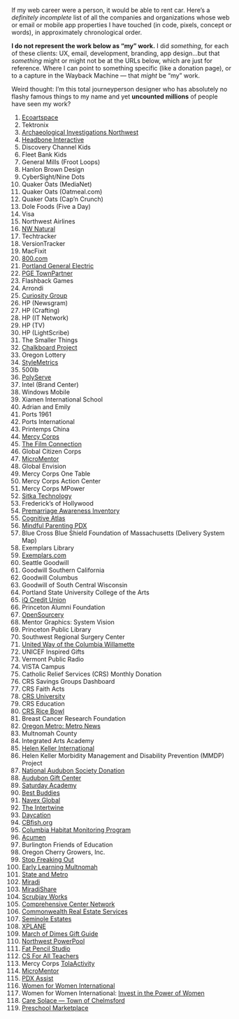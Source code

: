 If my web career were a person, it would be able to rent car. Here’s a *definitely incomplete* list of all the companies and organizations whose web or email or mobile app properties I have touched (in code, pixels, concept or words), in approximately chronological order. 

__I do not represent the work below as “my” work.__ I did *something*, for each of these clients: UX, email, development, branding, app design...but that *something* might or might not be at the URLs below, which are just for reference. Where I can point to something specific (like a donation page), or to a capture in the Wayback Machine — that *might* be “my” work.

Weird thought: I’m this total journeyperson designer who has absolutely no flashy famous things to my name and yet __uncounted millions__ of people have seen my work?


1. [Ecoartspace](https://web.archive.org/web/20020327235236/http://www.ecoartspace.org/)
1. Tektronix
1. [Archaeological Investigations Northwest](https://web.archive.org/web/19991230124111/http://www.ainw.com/)
1. [Headbone Interactive](https://web.archive.org/web/20000301003311/http://www.headbone.com/)
1. Discovery Channel Kids
1. Fleet Bank Kids
1. General Mills (Froot Loops)
1. Hanlon Brown Design
1. CyberSight/Nine Dots
1. Quaker Oats (MediaNet)
1. Quaker Oats (Oatmeal.com)
1. Quaker Oats (Cap’n Crunch)
1. Dole Foods (Five a Day)
1. Visa
1. Northwest Airlines
1. [NW Natural](https://web.archive.org/web/20020802001016/http://www.nwnatural.com/home/home.asp)
1. Techtracker
1. VersionTracker
1. MacFixit
1. [800.com](https://web.archive.org/web/20011201072334/http://www.800.com/)
1. [Portland General Electric](https://web.archive.org/web/20020120142310/http://portlandgeneral.com/)
1. [PGE TownPartner](https://web.archive.org/web/20020326174000/http://townpartner.com/)
1. Flashback Games
1. Arrondi
1. [Curiosity Group](https://web.archive.org/web/20040604110612/http://curiositygroup.com/)
1. HP (Newsgram)
1. HP (Crafting)
1. HP (IT Network)
1. HP (TV)
1. HP (LightScribe)
1. The Smaller Things
1. [Chalkboard Project](https://web.archive.org/web/20050208103334/http://www.chalkboardproject.org/)
1. Oregon Lottery
1. [StyleMetrics](https://web.archive.org/web/20081006220735/http://www.stylemetrics.com:80/)
1. 500lb
1. [PolyServe](https://web.archive.org/web/20051130013315/http://www.polyserve.com/)
1. Intel (Brand Center)
1. Windows Mobile
1. Xiamen International School
1. Adrian and Emily
1. Ports 1961
1. Ports International
1. Printemps China
1. [Mercy Corps](https://web.archive.org/web/20130406205755/http://www.mercycorps.org/)
1. [The Film Connection](https://web.archive.org/web/20080724150510/http://www.thefilmconnection.org/)
1. Global Citizen Corps
1. [MicroMentor](https://micromentor.org)
1. Global Envision
1. Mercy Corps One Table
1. Mercy Corps Action Center
1. Mercy Corps MPower
1. [Sitka Technology](https://web.archive.org/web/20181023044922/http://sitkatech.com/)
1. Frederick’s of Hollywood
1. [Premarriage Awareness Inventory](https://web.archive.org/web/20110128113406/http://premarriageawareness.com/)
1. [Cognitive Atlas](https://cognitiveatlas.org)
1. [Mindful Parenting PDX](https://mindfulparentingpdx.org)
1. Blue Cross Blue Shield Foundation of Massachusetts (Delivery System Map)
1. Exemplars Library
1. [Exemplars.com](https://exemplars.com)
1. Seattle Goodwill
1. Goodwill Southern California
1. Goodwill Columbus
1. Goodwill of South Central Wisconsin
1. Portland State University College of the Arts
1. [iQ Credit Union](https://web.archive.org/web/20150209023348/http://www.iqcu.com/)
1. Princeton Alumni Foundation
1. [OpenSourcery](https://web.archive.org/web/20140220115655/http://www.opensourcery.com/)
1. Mentor Graphics: System Vision
1. Princeton Public Library
1. Southwest Regional Surgery Center
1. [United Way of the Columbia Willamette](https://www.unitedway-pdx.org)
1. UNICEF Inspired Gifts
1. Vermont Public Radio
1. VISTA Campus
1. Catholic Relief Services (CRS) Monthly Donation
1. CRS Savings Groups Dashboard
1. CRS Faith Acts
1. [CRS University](https://university.crs.org)
1. CRS Education
2. [CRS Rice Bowl](https://www.crsricebowl.org)
3. Breast Cancer Research Foundation
4. [Oregon Metro: Metro News](https://www.oregonmetro.gov/news)
5. Multnomah County
6. Integrated Arts Academy
7. [Helen Keller International](https://web.archive.org/web/20180807084624/http://hki.org/)
8. Helen Keller Morbidity Management and Disability Prevention (MMDP) Project
9. [National Audubon Society Donation](https://act.audubon.org/a/donate-ap)
10. [Audubon Gift Center](https://gifts.audubon.org)
11. [Saturday Academy](https://www.saturdayacademy.org)
12. [Best Buddies](https://www.bestbuddies.org/donate/)
13. [Navex Global](https://www.navexglobal.com)
14. [The Intertwine](https://www.theintertwine.org)
15. [Daycation](https://www.theintertwine.org/projects/daycation-mobile-app)
16. [CBfish.org](//cbfish.org)
17. [Columbia Habitat Monitoring Program](https://www.champmonitoring.org)
18. [Acumen](https://acumen.org)
19. Burlington Friends of Education
20. Oregon Cherry Growers, Inc.
21. [Stop Freaking Out](https://stopfreakingout.org)
22. [Early Learning Multnomah](https://www.earlylearningmultnomah.org)
23. [State and Metro](http://www.stateandmetro.com)
24. [Miradi](https://www.miradi.org)
25. [MiradiShare](https://www.miradishare.org/ux/home)
26. [Scrubjay Works](https://scrubjay.works)
27. [Comprehensive Center Network](https://compcenternetwork.org)
28. [Commonwealth Real Estate Services](https://cwres.com)
29. [Seminole Estates](http://www.seminoleestates.com)
30. [XPLANE](https://xplane.com)
31. [March of Dimes Gift Guide](https://gifts.marchofdimes.org)
32. [Northwest PowerPool](https://www.nwpp.org)
33. [Fat Pencil Studio](//fatpencilstudio.com/)
34. [CS For All Teachers](//www.csforallteachers.org)
35. Mercy Corps [TolaActivity](//tola-activity.mercycorps.org)
36. [MicroMentor](//www.micromentor.org)
37. [PDX Assist](https://web.archive.org/web/20210620222716/https://pdxassist.com/)
38. [Women for Women International](//www.womenforwomen.org)
39. Women for Women International: [Invest in the Power of Women](http://www.womenforwomen.org/powerofwomen/)
40. [Care Solace — Town of Chelmsford](https://caresolace.com/site/chelmsford-ma)
41. [Preschool Marketplace](https://www.preschoolmarketplace.org)

